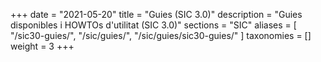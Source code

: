 +++
date        = "2021-05-20"
title       = "Guies (SIC 3.0)"
description = "Guies disponibles i HOWTOs d'utilitat (SIC 3.0)"
sections    = "SIC"
aliases = [
   "/sic30-guies/",
   "/sic/guies/",
   "/sic/guies/sic30-guies/"
]
taxonomies  = []
weight 		= 3
+++
